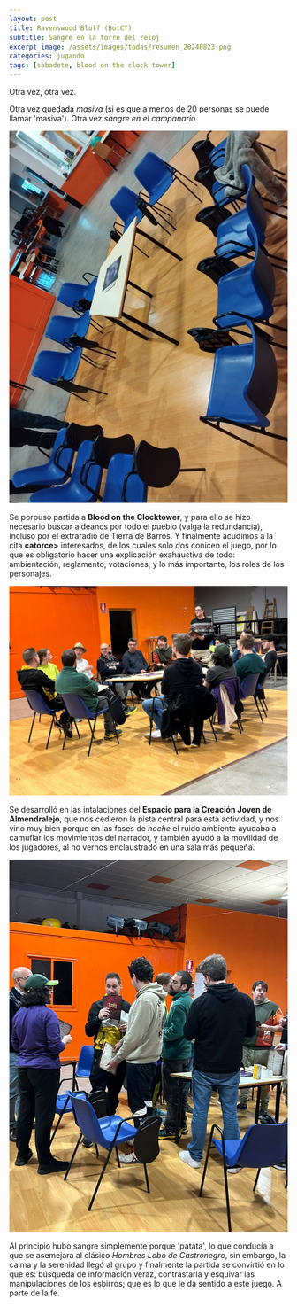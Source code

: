 ```yaml
---
layout: post
title: Ravenswood Bluff (BotCT)
subtitle: Sangre en la torre del reloj
excerpt_image: /assets/images/todas/resumen_20240823.png
categories: jugando
tags: [sabadete, blood on the clock tower]
---
```

Otra vez, otra vez.

Otra vez quedada <i>masiva</i> (si es que a  menos de 20 personas se puede llamar 'masiva'). Otra vez <i>sangre en el campanario</i>

![banner](/assets/images/todas/botct_elpueblo_antes.jpg)

Se porpuso partida a <b>Blood on the Clocktower</b>, y para ello se hizo necesario buscar aldeanos por todo el pueblo (valga la redundancia), incluso por el extraradio de Tierra de Barros. Y finalmente acudimos a la cita <b>catorce></b> interesados, de los cuales solo dos conicen el juego, por lo que es obligatorio hacer una explicación exahaustiva de todo: ambientación, reglamento, votaciones, y lo más importante, los roles de los personajes.

![banner](/assets/images/todas/botct_elpueblo_empezando.jpg)

Se desarrolló en las intalaciones del <b>Espacio para la Creación Joven de Almendralejo</b>, que nos cedieron la pista central para esta actividad, y nos vino muy bien porque en las fases de <i>noche</i> el ruido ambiente ayudaba a camuflar los movimientos del narrador, y también ayudó a la movilidad de los jugadores, al no vernos enclaustrado en una sala más pequeña.

![banner](/assets/images/todas/botct_elpueblo_buscando.jpg)

Al principio hubo sangre simplemente porque 'patata', lo que conducía a que se asemejara al clásico <i>Hombres Lobo de Castronegro</i>, sin embargo, la calma y la serenidad llegó al grupo y finalmente la partida se convirtió en lo que es: búsqueda de información veraz, contrastarla y esquivar las manipulaciones de los esbirros; que es lo que le da sentido a este juego. A parte de la fe.